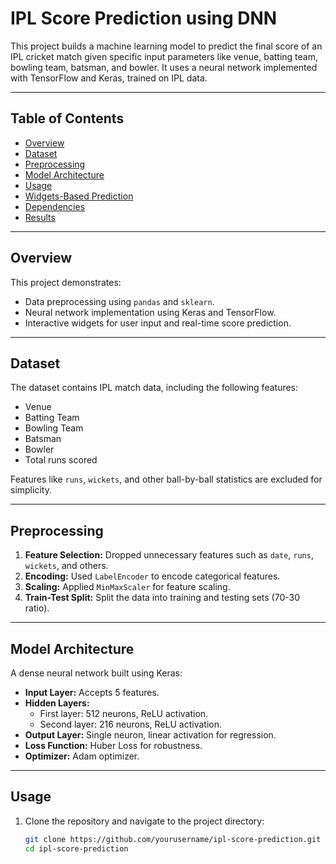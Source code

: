 # IPL Score Prediction using DNN

This project builds a machine learning model to predict the final score of an IPL cricket match given specific input parameters like venue, batting team, bowling team, batsman, and bowler. It uses a neural network implemented with TensorFlow and Keras, trained on IPL data.

---

## Table of Contents
- [Overview](#overview)
- [Dataset](#dataset)
- [Preprocessing](#preprocessing)
- [Model Architecture](#model-architecture)
- [Usage](#usage)
- [Widgets-Based Prediction](#widgets-based-prediction)
- [Dependencies](#dependencies)
- [Results](#results)

---

## Overview

This project demonstrates:
- Data preprocessing using `pandas` and `sklearn`.
- Neural network implementation using Keras and TensorFlow.
- Interactive widgets for user input and real-time score prediction.

---

## Dataset

The dataset contains IPL match data, including the following features:
- Venue
- Batting Team
- Bowling Team
- Batsman
- Bowler
- Total runs scored

Features like `runs`, `wickets`, and other ball-by-ball statistics are excluded for simplicity.

---

## Preprocessing

1. **Feature Selection:** Dropped unnecessary features such as `date`, `runs`, `wickets`, and others.
2. **Encoding:** Used `LabelEncoder` to encode categorical features.
3. **Scaling:** Applied `MinMaxScaler` for feature scaling.
4. **Train-Test Split:** Split the data into training and testing sets (70-30 ratio).

---

## Model Architecture

A dense neural network built using Keras:
- **Input Layer:** Accepts 5 features.
- **Hidden Layers:** 
  - First layer: 512 neurons, ReLU activation.
  - Second layer: 216 neurons, ReLU activation.
- **Output Layer:** Single neuron, linear activation for regression.
- **Loss Function:** Huber Loss for robustness.
- **Optimizer:** Adam optimizer.

---

## Usage

1. Clone the repository and navigate to the project directory:
   ```bash
   git clone https://github.com/yourusername/ipl-score-prediction.git
   cd ipl-score-prediction
